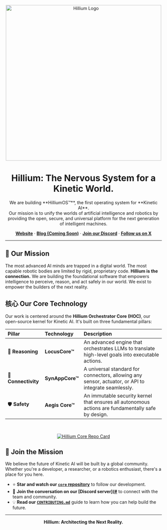 <p align="center">
  <img src="https://www.hillium.ai/images/2048/19472636/logo_hillium_negro-HdJhznK4BDXT4RmEhZ9DJQ.png" alt="Hillium Logo" width="500">
</p>

<h1 align="center">Hillium: The Nervous System for a Kinetic World.</h1>

<p align="center">
  We are building **HilliumOS™**, the first operating system for **Kinetic AI**.
  <br />
  Our mission is to unify the worlds of artificial intelligence and robotics by providing the open, secure, and universal platform for the next generation of intelligent machines.
</p>

<p align="center">
  <a href="https://hillium.ai"><strong>Website</strong></a>
  ·
  <a href="#"><strong>Blog (Coming Soon)</strong></a>
  ·
  <a href="#"><strong>Join our Discord</strong></a>
  ·
  <a href="https://x.com/HilliumAI"><strong>Follow us on X</strong></a>
</p>

---

## 🚀 Our Mission

The most advanced AI minds are trapped in a digital world. The most capable robotic bodies are limited by rigid, proprietary code. **Hillium is the connection.** We are building the foundational software that empowers intelligence to perceive, reason, and act safely in our world. We exist to empower the builders of the next reality.

## 核心 Our Core Technology

Our work is centered around the **Hillium Orchestrator Core (HOC)**, our open-source kernel for Kinetic AI. It's built on three fundamental pillars:

| Pillar | Technology | Description |
| :--- | :--- | :--- |
| 🧠 **Reasoning** | **LocusCore™** | An advanced engine that orchestrates LLMs to translate high-level goals into executable actions. |
| 🔌 **Connectivity** | **SynAppCore™** | A universal standard for connectors, allowing any sensor, actuator, or API to integrate seamlessly. |
| 🛡️ **Safety** | **Aegis Core™** | An immutable security kernel that ensures all autonomous actions are fundamentally safe by design. |

<br/>

<p align="center">
  <a href="https://github.com/hillium-ai/core">
    <img src="https://github-readme-stats.vercel.app/api/pin/?username=hillium-ai&repo=core&theme=radical&show_owner=true" alt="Hillium Core Repo Card">
  </a>
</p>

## 🌱 Join the Mission

We believe the future of Kinetic AI will be built by a global community. Whether you're a developer, a researcher, or a robotics enthusiast, there's a place for you here.

*   ⭐️ **Star and watch our [`core` repository](https://github.com/hillium-ai/core)** to follow our development.
*   💬 **Join the conversation on our [Discord server]([#](https://discord.gg/n7ChqvPWgR)** to connect with the team and community.
*   💡 **Read our [`CONTRIBUTING.md`](https://github.com/hillium-ai/core/blob/main/CONTRIBUTING.md)** guide to learn how you can help build the future.

---

<p align="center">
  <strong>Hillium: Architecting the Next Reality.</strong>
</p>
